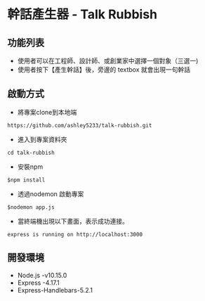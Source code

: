 # 幹話產生器 - Talk Rubbish



## 功能列表
+ 使用者可以在工程師、設計師、或創業家中選擇一個對象（三選一)
+ 使用者按下【產生幹話】後，旁邊的 textbox 就會出現一句幹話

## 啟動方式
+ 將專案clone到本地端
```
https://github.com/ashley5233/talk-rubbish.git
```
+ 進入到專案資料夾
```
cd talk-rubbish
```
+ 安裝npm
```
$npm install
```
+ 透過nodemon 啟動專案
```
$nodemon app.js
```
+ 當終端機出現以下畫面，表示成功連接。
```
express is running on http://localhost:3000
```

## 開發環境
+ Node.js -v10.15.0
+ Express -4.17.1
+ Express-Handlebars-5.2.1


